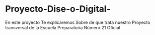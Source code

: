# Proyecto-Dise-o-Digital-
En este proyecto Te explicaremos Sobre de que  trata nuestro Proyecto transversal  de la Escuela Preparatoria Número 21 Oficial 

